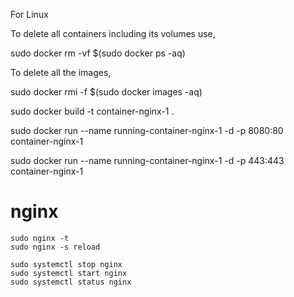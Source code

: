 For Linux

To delete all containers including its volumes use,

sudo docker rm -vf $(sudo docker ps -aq)

To delete all the images,

sudo docker rmi -f $(sudo docker images -aq)


sudo docker build -t container-nginx-1 .

sudo docker run --name running-container-nginx-1 -d -p 8080:80 container-nginx-1

sudo docker run --name running-container-nginx-1 -d -p 443:443 container-nginx-1

# nginx

    sudo nginx -t
    sudo nginx -s reload

    sudo systemctl stop nginx
    sudo systemctl start nginx
    sudo systemctl status nginx
